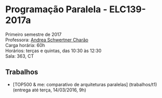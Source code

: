 # Programação Paralela - ELC139-2017a
Primeiro semestre de 2017  
Professora: [Andrea Schwertner Charão](http://www.inf.ufsm.br/~andrea)  
Carga horária: 60h  
Horários: terças e quintas, das 10:30 às 12:30  
Sala: 363, CT


## Trabalhos
 - [TOP500 & me: comparativo de arquiteturas paralelas] (trabalhos/t1) (entrega até terça, 14/03/2016, 9h)
 
<!--
 - [Experiências com profilers] (trabalhos/t2) (entrega até quarta, 23/03/2016, 23h59)
 - [Programação paralela multithread] (trabalhos/t3) (entrega até segunda, 04/04/2016, 23h59)
 - [Floyd-Warshall paralelo em multicore] (trabalhos/t4) (entrega até quarta, 20/04, 23h59)
 - [Mistério dos primos em OpenMP] (trabalhos/t5) (entrega até quarta, 04/05, 23h59)
 - [Ray-tracer paralelo com MPI] (trabalhos/t6) (entregas parciais até as aulas dos dias 31/05 e 02/06; entrega final até dia 06/06, 23:59)
-->

